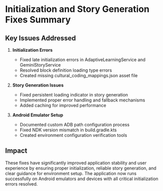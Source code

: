 # Initialization and Story Generation Fixes Summary

## Key Issues Addressed

1. **Initialization Errors**
   - Fixed late initialization errors in AdaptiveLearningService and GeminiStoryService
   - Resolved block definition loading type errors
   - Created missing cultural_coding_mappings.json asset file

2. **Story Generation Issues**
   - Fixed persistent loading indicator in story generation
   - Implemented proper error handling and fallback mechanisms
   - Added caching for improved performance

3. **Android Emulator Setup**
   - Documented custom ADB path configuration process
   - Fixed NDK version mismatch in build.gradle.kts
   - Created environment configuration verification tools

## Impact

These fixes have significantly improved application stability and user experience by ensuring proper initialization, reliable story generation, and clear guidance for environment setup. The application now runs successfully on Android emulators and devices with all critical initialization errors resolved.
